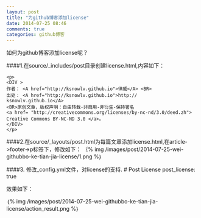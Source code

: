 ```yaml
---
layout: post
title: "为github博客添加license"
date: 2014-07-25 08:46
comments: true
categories: github博客
---
```

如何为github博客添加license呢？

####1.在source/_includes/post目录创建license.html,内容如下：

    <p> 
    <DIV >
    作者： <A href="http://ksnowlv.github.io">律威</A> <BR>
    出处： <A href="http://ksnowlv.github.io">http://    ksnowlv.github.io</A> 
    <BR>原创文章，版权声明：自由转载-非商用-非衍生-保持署名
    <a href= "http://creativecommons.org/licenses/by-nc-nd/3.0/deed.zh"> Creative Commons BY-NC-ND 3.0 </a>。 
    </DIV>
    </p>


####2.在source/_layouts/post.html为每篇文章添加license.html,在article->footer->p标签下，修改如下：
 ｛% img /images/post/2014-07-25-wei-githubbo-ke-tian-jia-license/1.png %｝

####3. 修改_config.yml文件，对license的支持.
    # Post License
    post_license: true

效果如下：

 ｛% img /images/post/2014-07-25-wei-githubbo-ke-tian-jia-license/action_result.png %｝